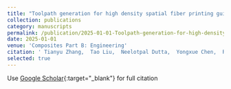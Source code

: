 ```yaml
---
title: "Toolpath generation for high density spatial fiber printing guided by principal stresses"
collection: publications
category: manuscripts
permalink: /publication/2025-01-01-Toolpath-generation-for-high-density-spatial-fiber-printing-guided-by-principal-stresses
date: 2025-01-01
venue: 'Composites Part B: Engineering'
citation: ' Tianyu Zhang,  Tao Liu,  Neelotpal Dutta,  Yongxue Chen,  Renbo Su,  Zhizhou Zhang,  Weiming Wang,  Charlie Wang, &quot;Toolpath generation for high density spatial fiber printing guided by principal stresses.&quot; Composites Part B: Engineering, 2025.'
selected: true 
---
```

Use [Google Scholar](https://scholar.google.com/scholar?q=Toolpath+generation+for+high+density+spatial+fiber+printing+guided+by+principal+stresses){:target="_blank"} for full citation